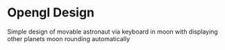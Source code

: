 # Opengl Design
Simple design of movable astronaut via keyboard in moon with displaying other planets moon rounding automatically
